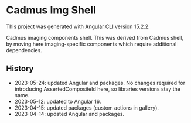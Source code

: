 # Cadmus Img Shell

This project was generated with [Angular CLI](https://github.com/angular/angular-cli) version 15.2.2.

Cadmus imaging components shell. This was derived from Cadmus shell, by moving here imaging-specific components which require additional dependencies.

## History

- 2023-05-24: updated Angular and packages. No changes required for introducing AssertedCompositeId here, so libraries versions stay the same.
- 2023-05-12: updated to Angular 16.
- 2023-04-15: updated packages (custom actions in gallery).
- 2023-04-14: updated Angular and packages.
